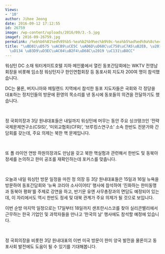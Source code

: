 ```yaml
---
Views:
- '10'
author: Jihee Jeong
date: 2016-09-12 17:12:55
id: 26759
image: /wp-content/uploads/2016/09/3.-5.jpg
imagef: 2016-09-26759.jpg
permalink: /%eb%b6%81%ed%95%b5-%ea%b2%b9%ec%b9%9c-%ea%b5%ad%ed%9a%8c%ec%9d%98%ec%9e%a5%eb%8b%a8-%ec%9b%8c%ec%8b%b1%ed%84%b4-%eb%8f%99%ed%8f%ac%ea%b0%84%eb%8b%b4%ed%9a%8c-%ec%84%b1%eb%a3%8c/
title: "\uBD81\uD575 \uACB9\uCE5C \uAD6D\uD68C\uC758\uC7A5\uB2E8, \u2018\uC6CC\uC2F1\
  \uD134 \uB3D9\uD3EC\uAC04\uB2F4\uD68C\u2019 \uC131\uB8CC"
---
```


워싱턴 DC 소재 워터게이트호텔 지하 메인룸에서 열린 동포간담회에는 WKTV 전영남 회장을 비롯해 임소정 워싱턴지구 한인연합회장 등 동포사회 지도자 200여 명이 참석했습니다.

DC는 물론, 버지니아와 메릴랜드 지역에서 참석한 동포 지도자들은 국회와 각 정당을 대표하는 정치인들의 방문에 환영의 목소리를 낸 동시에 동포들의 의견을 전달하기도 했습니다.

&nbsp;

정 국회의장과 3당 원내대표들은 내일까지 워싱턴에 머무는 동안 주요 싱크탱크인 ‘전략국제문제연구소(CSIS)’, ‘미외교협회(CFR)’, ‘브루킹스연구소’ 소속 한반도 전문가와 간담회를 갖는데, 주요 의제는 북한 핵 문제입니다.

&nbsp;

또 폴 라이언 연방 하원의장과도 만남을 갖고 북한 핵실험과 관련해서 한반도 및 동북아 정세를 논의하고 한미 공조를 재확인하는데 포커스를 맞춥니다.

&nbsp;

오늘과 내일 워싱턴 방문 일정을 마친 정 의장 등 3당 원내대표들은 15일과 16일 뉴욕을 방문하여 동포간담회와 ‘뉴욕 코리아 소사이어티’ 행사에 참석하여 ‘진화하는 한미동맹과 동북아 평화’를 주제로 강연을 하고, 반기문 유엔 사무총장과의 면담도 예정되어 있는데, 이 자리에서도 역시 한반도 정세 및 대북 관계가 주요 의제가 될 것으로 보입니다.

이번 순방 마지막 일정으로는 17일부터 18일까지 샌프란시스코를 찾아 실리콘밸리에서 근무하는 한국 기업인 및 과학자들을 만나고 ‘한국의 날’ 행사에도 참석할 예정에 있습니다.

&nbsp;

정 국회의장을 비롯한 3당 원내대표의 이번 미국 방문이 한미 양국 발전을 물론이고 동포사회 발전에도 도움이 될 수 있기를 기대해봅니다.